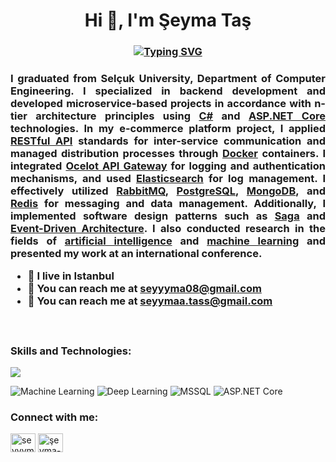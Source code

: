 <h1 align="center">Hi 👋, I'm Şeyma Taş</h1>
<h3 align="center">
<a href="https://git.io/typing-svg"><img src="https://readme-typing-svg.demolab.com?font=Poppins&weight=500&size=30&duration=3000&pause=1000&color=336791&random=false&width=435&lines=Backend+Developer;Computer+Engineering" alt="Typing SVG" /></a>
</h3>

<h3 align="justify">
I graduated from Selçuk University, Department of Computer Engineering. I specialized in backend development and developed microservice-based projects in accordance with n-tier architecture principles using <u>C#</u> and <u>ASP.NET Core</u> technologies. In my e-commerce platform project, I applied <u>RESTful API</u> standards for inter-service communication and managed distribution processes through <u>Docker</u> containers. I integrated <u>Ocelot API Gateway</u> for logging and authentication mechanisms, and used <u>Elasticsearch</u> for log management. I effectively utilized <u>RabbitMQ</u>, <u>PostgreSQL</u>, <u>MongoDB</u>, and <u>Redis</u> for messaging and data management. Additionally, I implemented software design patterns such as <u>Saga</u> and <u>Event-Driven Architecture</u>. I also conducted research in the fields of <u>artificial intelligence</u> and <u>machine learning</u> and presented my work at an international conference.
</h


<img align="right" alt="Coding" width="400" src="https://raw.githubusercontent.com/TheDudeThatCode/TheDudeThatCode/master/Assets/Developer.gif">


<p align="left">
  <ul>
    <li>📍 I live in Istanbul</li>
    <li>📧 You can reach me at <a href="mailto:seyyyma08@gmail.com">seyyyma08@gmail.com</a></li>
    <li>📧 You can reach me at <a href="mailto:seyymaa.tass@gmail.com">seyymaa.tass@gmail.com</a></li>
  </ul>
</p>
<br>

<h3 align="left">Skills and Technologies:</h3>
<p align="left">
  <a href="https://skillicons.dev">
    <img src="https://skillicons.dev/icons?&theme=light&i=dotnet,cs,azure,py,mysql,postgres,docker,redis,rabbitmq,flutter,firebase,github,git,postman,visualstudio,vscode,oracle" />
  </a>
</p>

<p align="left">
<img src="https://img.shields.io/badge/-Machine%20Learning-102230?logo=google&logoColor=white" alt="Machine Learning" />
<img src="https://img.shields.io/badge/-Deep%20Learning-00599C?logo=numpy&logoColor=white" alt="Deep Learning" />
<img src="https://img.shields.io/badge/-MSSQL-CC2927?logo=microsoft-sql-server&logoColor=white" alt="MSSQL" />
<img src="https://img.shields.io/badge/-ASP.NET%20Core-5C2D91?logo=dotnet&logoColor=white" alt="ASP.NET Core" />
</p>


<h3 align="left">Connect with me:</h3>
<p align="left">
<a href="mailto:seyyyma08@gmail.com" target="_blank"><img align="center" src="https://cdn.jsdelivr.net/npm/simple-icons@3.0.1/icons/gmail.svg" alt="seyyyma08@gmail.com" height="30" width="40" /></a>
<a href="https://www.linkedin.com/in/%C5%9Feyma-ta%C5%9F-642600272/" target="_blank"><img align="center" src="https://cdn.jsdelivr.net/npm/simple-icons@3.0.1/icons/linkedin.svg" alt="şeyma-taş" height="30" width="40" /></a>
</p>



